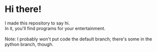 # Hi there!
I made this repository to say hi. <br/>
In it, you'll find programs for your entertainment. <br/>
<br/>
Note: I probably won't put code the default branch; there's some in the python branch, though. <br/>
